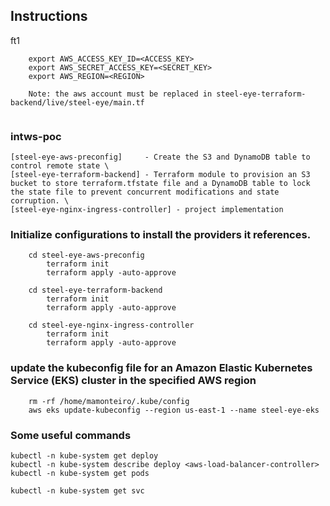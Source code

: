 ## Instructions 
ft1

```
    export AWS_ACCESS_KEY_ID=<ACCESS_KEY>
    export AWS_SECRET_ACCESS_KEY=<SECRET_KEY>
    export AWS_REGION=<REGION>  
    
    Note: the aws account must be replaced in steel-eye-terraform-backend/live/steel-eye/main.tf
    
```


### intws-poc
    [steel-eye-aws-preconfig]     - Create the S3 and DynamoDB table to control remote state \
    [steel-eye-terraform-backend] - Terraform module to provision an S3 bucket to store terraform.tfstate file and a DynamoDB table to lock the state file to prevent concurrent modifications and state corruption. \
    [steel-eye-nginx-ingress-controller] - project implementation

### Initialize configurations to install the providers it references.
```
    cd steel-eye-aws-preconfig
        terraform init
        terraform apply -auto-approve
        
    cd steel-eye-terraform-backend
        terraform init
        terraform apply -auto-approve
        
    cd steel-eye-nginx-ingress-controller
        terraform init
        terraform apply -auto-approve
```

### update the kubeconfig file for an Amazon Elastic Kubernetes Service (EKS) cluster in the specified AWS region
```
    rm -rf /home/mamonteiro/.kube/config  
    aws eks update-kubeconfig --region us-east-1 --name steel-eye-eks
```


### Some useful commands
```
kubectl -n kube-system get deploy
kubectl -n kube-system describe deploy <aws-load-balancer-controller>
kubectl -n kube-system get pods

kubectl -n kube-system get svc

```